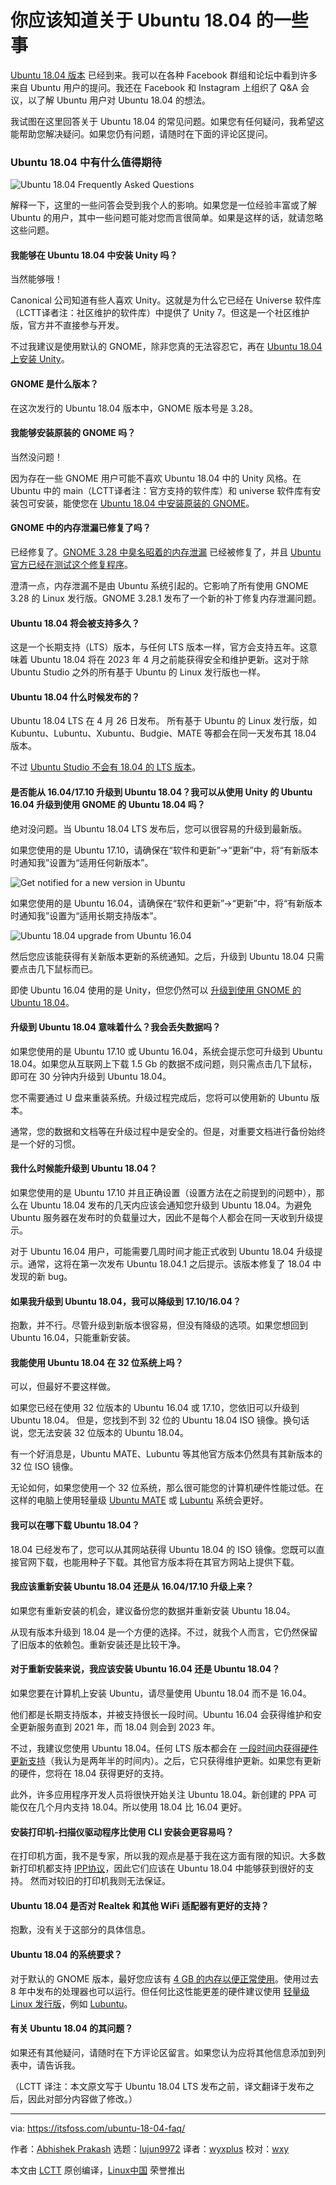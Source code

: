 你应该知道关于 Ubuntu 18.04 的一些事
======

[Ubuntu 18.04 版本][1] 已经到来。我可以在各种 Facebook 群组和论坛中看到许多来自 Ubuntu 用户的提问。我还在 Facebook 和 Instagram 上组织了 Q&A 会议，以了解 Ubuntu 用户对 Ubuntu 18.04 的想法。

我试图在这里回答关于 Ubuntu 18.04 的常见问题。如果您有任何疑问，我希望这能帮助您解决疑问。如果您仍有问题，请随时在下面的评论区提问。

### Ubuntu 18.04 中有什么值得期待

![Ubuntu 18.04 Frequently Asked Questions][2]

解释一下，这里的一些问答会受到我个人的影响。如果您是一位经验丰富或了解 Ubuntu 的用户，其中一些问题可能对您而言很简单。如果是这样的话，就请忽略这些问题。

#### 我能够在 Ubuntu 18.04 中安装 Unity 吗？

当然能够哦！

Canonical 公司知道有些人喜欢 Unity。这就是为什么它已经在 Universe 软件库（LCTT译者注：社区维护的软件库）中提供了 Unity 7。但这是一个社区维护版，官方并不直接参与开发。

不过我建议是使用默认的 GNOME，除非您真的无法容忍它，再在 [Ubuntu 18.04 上安装 Unity][3]。

#### GNOME 是什么版本？

在这次发行的 Ubuntu 18.04 版本中，GNOME 版本号是 3.28。

#### 我能够安装原装的 GNOME 吗？

当然没问题！

因为存在一些 GNOME 用户可能不喜欢 Ubuntu 18.04 中的 Unity 风格。在 Ubuntu 中的 main（LCTT译者注：官方支持的软件库）和 universe 软件库有安装包可安装，能使您在 [Ubuntu 18.04 中安装原装的 GNOME][4]。

#### GNOME 中的内存泄漏已修复了吗？

已经修复了。[GNOME 3.28 中臭名昭着的内存泄漏][5] 已经被修复了，并且 [Ubuntu 官方已经在测试这个修复程序][6]。

澄清一点，内存泄漏不是由 Ubuntu 系统引起的。它影响了所有使用 GNOME 3.28 的 Linux 发行版。GNOME 3.28.1 发布了一个新的补丁修复内存泄漏问题。

#### Ubuntu 18.04 将会被支持多久？

这是一个长期支持（LTS）版本，与任何 LTS 版本一样，官方会支持五年。这意味着 Ubuntu 18.04 将在 2023 年 4 月之前能获得安全和维护更新。这对于除 Ubuntu Studio 之外的所有基于 Ubuntu 的 Linux 发行版也一样。

#### Ubuntu 18.04 什么时候发布的？

Ubuntu 18.04 LTS 在 4 月 26 日发布。 所有基于 Ubuntu 的 Linux 发行版，如 Kubuntu、Lubuntu、Xubuntu、Budgie、MATE 等都会在同一天发布其 18.04 版本。

不过 [Ubuntu Studio 不会有 18.04 的 LTS 版本][7]。

#### 是否能从 16.04/17.10 升级到 Ubuntu 18.04？我可以从使用 Unity 的 Ubuntu 16.04 升级到使用 GNOME 的 Ubuntu 18.04 吗？

绝对没问题。当 Ubuntu 18.04 LTS 发布后，您可以很容易的升级到最新版。

如果您使用的是 Ubuntu 17.10，请确保在“软件和更新”->“更新”中，将“有新版本时通知我”设置为“适用任何新版本”。

![Get notified for a new version in Ubuntu][8]

如果您使用的是 Ubuntu 16.04，请确保在“软件和更新”->“更新”中，将“有新版本时通知我”设置为“适用长期支持版本”。

![Ubuntu 18.04 upgrade from Ubuntu 16.04][9]

然后您应该能获得有关新版本更新的系统通知。之后，升级到 Ubuntu 18.04 只需要点击几下鼠标而已。

即使 Ubuntu 16.04 使用的是 Unity，但您仍然可以 [升级到使用 GNOME 的 Ubuntu 18.04][10]。

#### 升级到 Ubuntu 18.04 意味着什么？我会丢失数据吗？

如果您使用的是 Ubuntu 17.10 或 Ubuntu 16.04，系统会提示您可升级到 Ubuntu 18.04。如果您从互联网上下载 1.5 Gb 的数据不成问题，则只需点击几下鼠标，即可在 30 分钟内升级到 Ubuntu 18.04。

您不需要通过 U 盘来重装系统。升级过程完成后，您将可以使用新的 Ubuntu 版本。

通常，您的数据和文档等在升级过程中是安全的。但是，对重要文档进行备份始终是一个好的习惯。

#### 我什么时候能升级到 Ubuntu 18.04？

如果您使用的是 Ubuntu 17.10 并且正确设置（设置方法在之前提到的问题中），那么在 Ubuntu 18.04 发布的几天内应该会通知您升级到 Ubuntu 18.04。为避免 Ubuntu 服务器在发布时的负载量过大，因此不是每个人都会在同一天收到升级提示。

对于 Ubuntu 16.04 用户，可能需要几周时间才能正式收到 Ubuntu 18.04 升级提示。通常，这将在第一次发布 Ubuntu 18.04.1 之后提示。该版本修复了 18.04 中发现的新 bug。

#### 如果我升级到 Ubuntu 18.04，我可以降级到 17.10/16.04？

抱歉，并不行。尽管升级到新版本很容易，但没有降级的选项。如果您想回到 Ubuntu 16.04，只能重新安装。

#### 我能使用 Ubuntu 18.04 在 32 位系统上吗？

可以，但最好不要这样做。

如果您已经在使用 32 位版本的 Ubuntu 16.04 或 17.10，您依旧可以升级到 Ubuntu 18.04。 但是，您找到不到 32 位的 Ubuntu 18.04 ISO 镜像。换句话说，您无法安装 32 位版本的 Ubuntu 18.04。

有一个好消息是，Ubuntu MATE、Lubuntu 等其他官方版本仍然具有其新版本的 32 位 ISO 镜像。

无论如何，如果您使用一个 32 位系统，那么很可能您的计算机硬件性能过低。在这样的电脑上使用轻量级 [Ubuntu MATE][11] 或 [Lubuntu][12] 系统会更好。

#### 我可以在哪下载 Ubuntu 18.04？

18.04 已经发布了，您可以从其网站获得 Ubuntu 18.04 的 ISO 镜像。您既可以直接官网下载，也能用种子下载。其他官方版本将在其官方网站上提供下载。

#### 我应该重新安装 Ubuntu 18.04 还是从 16.04/17.10 升级上来？

如果您有重新安装的机会，建议备份您的数据并重新安装 Ubuntu 18.04。

从现有版本升级到 18.04 是一个方便的选择。不过，就我个人而言，它仍然保留了旧版本的依赖包。重新安装还是比较干净。

#### 对于重新安装来说，我应该安装 Ubuntu 16.04 还是 Ubuntu 18.04？

如果您要在计算机上安装 Ubuntu，请尽量使用 Ubuntu 18.04 而不是 16.04。

他们都是长期支持版本，并被支持很长一段时间。Ubuntu 16.04 会获得维护和安全更新服务直到 2021 年，而 18.04 则会到 2023 年。

不过，我建议您使用 Ubuntu 18.04。任何 LTS 版本都会在 [一段时间内获得硬件更新支持][13]（我认为是两年半的时间内）。之后，它只获得维护更新。如果您有更新的硬件，您将在 18.04 获得更好的支持。

此外，许多应用程序开发人员将很快开始关注 Ubuntu 18.04。新创建的 PPA 可能仅在几个月内支持 18.04。所以使用 18.04 比 16.04 更好。

#### 安装打印机-扫描仪驱动程序比使用 CLI 安装会更容易吗？

在打印机方面，我不是专家，所以我的观点是基于我在这方面有限的知识。大多数新打印机都支持 [IPP协议][14]，因此它们应该在 Ubuntu 18.04 中能够获到很好的支持。 然而对较旧的打印机我则无法保证。

#### Ubuntu 18.04 是否对 Realtek 和其他 WiFi 适配器有更好的支持？

抱歉，没有关于这部分的具体信息。

#### Ubuntu 18.04 的系统要求？

对于默认的 GNOME 版本，最好您应该有 [4 GB 的内存以便正常使用][15]。使用过去 8 年中发布的处理器也可以运行。但任何比这性能更差的硬件建议使用 [轻量级 Linux 发行版][16]，例如 [Lubuntu][12]。

#### 有关 Ubuntu 18.04 的其问题？

如果还有其他疑问，请随时在下方评论区留言。如果您认为应将其他信息添加到列表中，请告诉我。

（LCTT 译注：本文原文写于 Ubuntu 18.04 LTS 发布之前，译文翻译于发布之后，因此对部分内容做了修改。）

--------------------------------------------------------------------------------

via: https://itsfoss.com/ubuntu-18-04-faq/

作者：[Abhishek Prakash][a]
选题：[lujun9972](https://github.com/lujun9972)
译者：[wyxplus](https://github.com/wyxplus)
校对：[wxy](https://github.com/wxy)

本文由 [LCTT](https://github.com/LCTT/TranslateProject) 原创编译，[Linux中国](https://linux.cn/) 荣誉推出

[a]:http://itsfoss.com/author/abhishek/
[1]:https://linux.cn/article-9583-1.html
[2]:https://4bds6hergc-flywheel.netdna-ssl.com/wp-content/uploads/2018/04/ubuntu-18-04-faq-800x450.png
[3]:https://itsfoss.com/use-unity-ubuntu-17-10/
[4]:https://itsfoss.com/vanilla-gnome-ubuntu/
[5]:https://feaneron.com/2018/04/20/the-infamous-gnome-shell-memory-leak/
[6]:https://community.ubuntu.com/t/help-test-memory-leak-fixes-in-18-04-lts/5251
[7]:https://www.omgubuntu.co.uk/2018/04/ubuntu-studio-plans-to-reboot
[8]:https://4bds6hergc-flywheel.netdna-ssl.com/wp-content/uploads/2018/03/upgrade-ubuntu-2.jpeg
[9]:https://4bds6hergc-flywheel.netdna-ssl.com/wp-content/uploads/2017/10/ubuntu-18-04-upgrade-settings-800x379.png
[10]:https://itsfoss.com/upgrade-ubuntu-version/
[11]:https://ubuntu-mate.org/
[12]:https://lubuntu.net/
[13]:https://www.ubuntu.com/info/release-end-of-life
[14]:https://www.pwg.org/ipp/everywhere.html
[15]:https://help.ubuntu.com/community/Installation/SystemRequirements
[16]:https://itsfoss.com/lightweight-linux-beginners/
